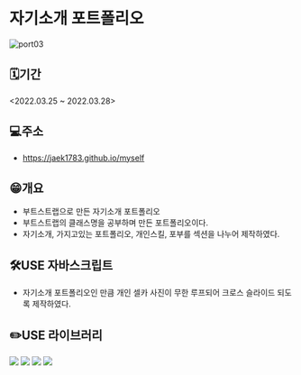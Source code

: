 # 자기소개 포트폴리오
![port03](https://user-images.githubusercontent.com/73649967/168520036-99b6f887-e2db-4a7e-8030-2dac5279828f.png)

## 🗓️기간
<2022.03.25 ~ 2022.03.28>

## 💻주소
- https://jaek1783.github.io/myself


## 😁개요
- 부트스트랩으로 만든 자기소개 포트폴리오
- 부트스트랩의 클래스명을 공부하며 만든 포트폴리오이다.
- 자기소개, 가지고있는 포트폴리오, 개인스킬, 포부를 섹션을 나누어 제작하였다.

## 🛠️USE 자바스크립트
- 자기소개 포트폴리오인 만큼 개인 셀카 사진이 무한 루프되어 크로스 슬라이드 되도록 제작하였다.

## ✏️USE 라이브러리
<img src="https://img.shields.io/badge/Photoshop-31A8FF?style=for-the-badge&logo=Adobe Photoshop&logoColor=white"> <img src="https://img.shields.io/badge/Pixabay-2EC66D?style=for-the-badge&logo=Pixabay&logoColor=white"> <img src="https://img.shields.io/badge/Atom-66595C?style=for-the-badge&logo=Atom&logoColor=white"> <img src="https://img.shields.io/badge/Bootstrap-7952B3?style=for-the-badge&logo=Bootstrap&logoColor=white">

